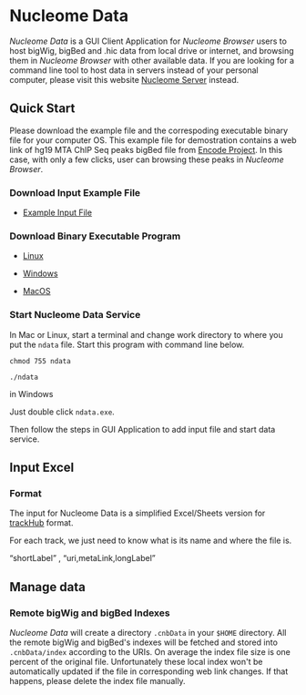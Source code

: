 # Nucleome Data

*Nucleome Data* is a GUI Client Application for *Nucleome Browser* users to host bigWig, bigBed and .hic data from local drive or internet, and browsing them in *Nucleome Browser* with other available data. 
If you are looking for a command line tool to host data in servers instead of your personal computer, please visit this website [Nucleome Server](https://github.com/nimezhu/cnbData) instead.

## Quick Start
Please download the example file and the correspoding executable binary file for your computer OS. This example file for demostration contains a web link of hg19 MTA ChIP Seq peaks bigBed file from [Encode Project](https://www.encodeproject.org/). In this case, with only a few clicks, user can browsing these peaks in *Nucleome Browser*.

### Download Input Example File
- [Example Input File](https://vis.nucleome.org/static/ndata/cnb.xlsx)

### Download Binary Executable Program

- [Linux](https://vis.nucleome.org/static/ndata/current/linux/ndata)

- [Windows](https://vis.nucleome.org/static/ndata/current/win64/ndata.exe)

- [MacOS](https://vis.nucleome.org/static/ndata/current/mac/ndata)

### Start Nucleome Data Service

In Mac or Linux, start a terminal and change work directory to where you put the `ndata` file. Start this program with command line below.

`chmod 755 ndata`

`./ndata`

in Windows 

Just double click `ndata.exe`.

Then follow the steps in GUI Application to add input file and start data service.


## Input Excel 
### Format
The input for Nucleome Data is a simplified Excel/Sheets version for [trackHub](https://genome.ucsc.edu/goldenpath/help/hgTrackHubHelp.html) format. 

For each track, we just need to know what is its name and where the file is.

“shortLabel” , “uri,metaLink,longLabel”



## Manage data

### Remote bigWig and bigBed Indexes
*Nucleome Data* will create a directory `.cnbData` in your `$HOME` directory. All the remote bigWig and bigBed's indexes will be fetched and stored into `.cnbData/index` according to the URIs. On average the index file size is one percent of the original file. Unfortunately these local index won't be automatically updated if the file in corresponding web link changes. If that happens, please delete the index file manually. 


